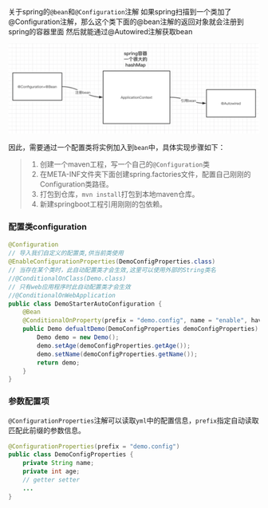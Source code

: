 关于spring的`@bean`和`@Configuration`注解
如果spring扫描到一个类加了@Configuration注解，那么这个类下面的@bean注解的返回对象就会注册到spring的容器里面
然后就能通过@Autowired注解获取bean

![image-20200902095535649](./image/自制SpringBootStarter/image-20200902095535649.png)

因此，需要通过一个配置类将实例加入到`bean`中，具体实现步骤如下：

> 1. 创建一个maven工程，写一个自己的`@Configuration`类
> 2. 在META-INF文件夹下面创建spring.factories文件，配置自己刚刚的Configuration类路径。
> 3. 打包到仓库，`mvn install`打包到本地maven仓库。
> 4. 新建springboot工程引用刚刚的包依赖。

### 配置类configuration

``` java
@Configuration
// 导入我们自定义的配置类,供当前类使用
@EnableConfigurationProperties(DemoConfigProperties.class)
// 当存在某个类时，此自动配置类才会生效,这里可以使用外部的String类名
//@ConditionalOnClass(Demo.class)
// 只有web应用程序时此自动配置类才会生效
//@ConditionalOnWebApplication
public class DemoStarterAutoConfiguration {
    @Bean
    @ConditionalOnProperty(prefix = "demo.config", name = "enable", havingValue = "true")
    public Demo defualtDemo(DemoConfigProperties demoConfigProperties) {
        Demo demo = new Demo();
        demo.setAge(demoConfigProperties.getAge());
        demo.setName(demoConfigProperties.getName());
        return demo;
    }
}
```

### 参数配置项

`@ConfigurationProperties`注解可以读取`yml`中的配置信息，`prefix`指定自动读取匹配此前缀的参数信息。

``` java
@ConfigurationProperties(prefix = "demo.config")
public class DemoConfigProperties {
    private String name;
    private int age;
    // getter setter
    ...
}
```

